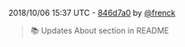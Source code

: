 2018/10/06 15:37 UTC - [846d7a0](https://github.com/hassio-addons/addon-motioneye/commit/846d7a04a7a2f96edefa90102ac53c27b258378c) by [@frenck](https://github.com/frenck)
> :books: Updates About section in README 

